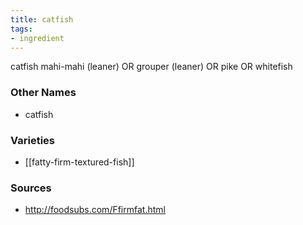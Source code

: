 ```yaml
---
title: catfish
tags:
- ingredient
---
```

catfish mahi-mahi (leaner) OR grouper (leaner) OR pike OR whitefish

### Other Names

* catfish

### Varieties

* [[fatty-firm-textured-fish]]

### Sources
* http://foodsubs.com/Ffirmfat.html
